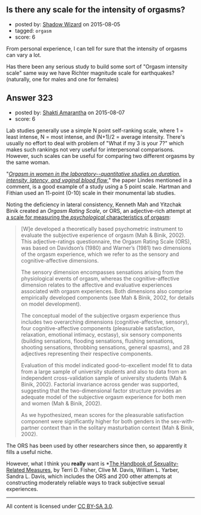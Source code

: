 ## Is there any scale for the intensity of orgasms?

- posted by: [Shadow Wizard](https://stackexchange.com/users/201110/shadow-wizard) on 2015-08-05
- tagged: `orgasm`
- score: 6

From personal experience, I can tell for sure that the intensity of orgasms can vary a lot.

Has there been any serious study to build some sort of "Orgasm intensity scale" same way we have Richter magnitude scale for earthquakes? (naturally, one for males and one for females)


## Answer 323

- posted by: [Shakti Amarantha](https://stackexchange.com/users/6557352/shakti-amarantha) on 2015-08-07
- score: 6

<p>Lab studies generally use a simple N point self-ranking scale, where 1 = least intense, N = most intense, and (N+1)/2 = average intensity.  There's usually no effort to deal with problem of "What if my 3 is your 7?" which makes such rankings not very useful for interpersonal comparisons.  However, such scales can be useful for comparing two different orgasms by the same woman.</p>

<p>"<em><a href="http://www.ncbi.nlm.nih.gov/m/pubmed/4062540/" rel="nofollow">Orgasm in women in the laboratory--quantitative studies on duration, intensity, latency, and vaginal blood flow</a></em>," the paper Lindes mentioned in a comment, is a good example of a study using a 5 point scale.  Hartman and Fithian used an 11-point (0-10) scale in their monumental lab studies.</p>

<p>Noting the deficiency in lateral consistency, Kenneth Mah and Yitzchak Binik created an <em>Orgasm Rating Scale</em>, or ORS, an adjective-rich attempt at <a href="http://www.binik-lab.com/pdf/3.pdf" rel="nofollow">a scale for measuring the <em>psychological</em> characteristics of orgasm</a>:</p>

<blockquote>
  <p>[W]e developed a theoretically based psychometric instrument to evaluate
  the subjective experience of orgasm (Mah &amp; Binik, 2002). This
  adjective-ratings questionnaire, the Orgasm Rating Scale (ORS), was
  based on Davidson’s (1980) and Warner’s (1981) two dimensions of the
  orgasm experience, which we refer to as the sensory and
  cognitive-affective dimensions.</p>
  
  <p>The sensory dimension encompasses sensations arising from the
  physiological events of orgasm, whereas the cognitive-affective
  dimension relates to the affective and evaluative experiences
  associated with orgasm experiences. Both dimensions also comprise
  empirically developed components (see Mah &amp; Binik, 2002, for details
  on model development). </p>
  
  <p>The conceptual model of the subjective orgasm experience thus includes
  two overarching dimensions (cognitive-affective, sensory), four
  cognitive-affective components (pleasurable satisfaction, relaxation,
  emotional intimacy, ecstasy), six sensory components (building
  sensations, flooding sensations, flushing sensations, shooting
  sensations, throbbing sensations, general spasms), and 28 adjectives
  representing their respective components. </p>
  
  <p>Evaluation of this model indicated good-to-excellent model fit to data
  from a large sample of university students and also to data from an
  independent cross-validation sample of university students (Mah &amp;
  Binik, 2002). Factorial invariance across gender was supported,
  suggesting that the two-dimensional factor structure provides an
  adequate model of the subjective orgasm experience for both men and
  women (Mah &amp; Binik, 2002). </p>
  
  <p>As we hypothesized, mean scores for the pleasurable satisfaction
  component were significantly higher for both genders in the
  sex-with-partner context than in the solitary masturbation context
  (Mah &amp; Binik, 2002).</p>
</blockquote>

<p>The ORS has been used by other researchers since then, so apparently it fills a useful niche.</p>

<p>However, what I think you <strong>really</strong> want is *<a href="http://rads.stackoverflow.com/amzn/click/1412913365" rel="nofollow">The Handbook of Sexuality-Related Measures</a>, by Terri D. Fisher, Clive M. Davis, William L. Yarber, Sandra L. Davis, which includes the ORS and 200 other attempts at constructing moderately reliable ways to track subjective sexual experiences.</p>




---

All content is licensed under [CC BY-SA 3.0](https://creativecommons.org/licenses/by-sa/3.0/).
